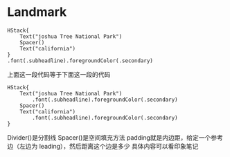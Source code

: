 # Landmark

 >
    HStack{
        Text("joshua Tree National Park")
        Spacer()
        Text("california")
    }
    .font(.subheadline).foregroundColor(.secondary)
上面这一段代码等于下面这一段的代码
>   
    HStack{
        Text("joshua Tree National Park")
            .font(.subheadline).foregroundColor(.secondary)
        Spacer()
        Text("california")
            .font(.subheadline).foregroundColor(.secondary)
    }


Divider()是分割线
Spacer()是空间填充方法
padding就是内边距，给定一个参考边（左边为 leading），然后距离这个边是多少 具体内容可以看印象笔记

